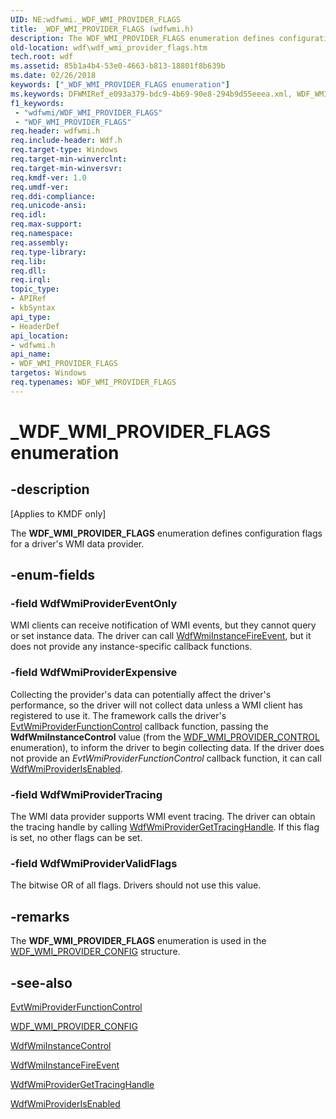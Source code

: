 ```yaml
---
UID: NE:wdfwmi._WDF_WMI_PROVIDER_FLAGS
title: _WDF_WMI_PROVIDER_FLAGS (wdfwmi.h)
description: The WDF_WMI_PROVIDER_FLAGS enumeration defines configuration flags for a driver's WMI data provider.
old-location: wdf\wdf_wmi_provider_flags.htm
tech.root: wdf
ms.assetid: 85b1a4b4-53e0-4663-b813-18801f8b639b
ms.date: 02/26/2018
keywords: ["_WDF_WMI_PROVIDER_FLAGS enumeration"]
ms.keywords: DFWMIRef_e093a379-bdc9-4b69-90e8-294b9d55eeea.xml, WDF_WMI_PROVIDER_FLAGS, WDF_WMI_PROVIDER_FLAGS enumeration, WdfWmiProviderEventOnly, WdfWmiProviderExpensive, WdfWmiProviderTracing, WdfWmiProviderValidFlags, _WDF_WMI_PROVIDER_FLAGS, kmdf.wdf_wmi_provider_flags, wdf.wdf_wmi_provider_flags, wdfwmi/WDF_WMI_PROVIDER_FLAGS, wdfwmi/WdfWmiProviderEventOnly, wdfwmi/WdfWmiProviderExpensive, wdfwmi/WdfWmiProviderTracing, wdfwmi/WdfWmiProviderValidFlags
f1_keywords:
 - "wdfwmi/WDF_WMI_PROVIDER_FLAGS"
 - "WDF_WMI_PROVIDER_FLAGS"
req.header: wdfwmi.h
req.include-header: Wdf.h
req.target-type: Windows
req.target-min-winverclnt: 
req.target-min-winversvr: 
req.kmdf-ver: 1.0
req.umdf-ver: 
req.ddi-compliance: 
req.unicode-ansi: 
req.idl: 
req.max-support: 
req.namespace: 
req.assembly: 
req.type-library: 
req.lib: 
req.dll: 
req.irql: 
topic_type:
- APIRef
- kbSyntax
api_type:
- HeaderDef
api_location:
- wdfwmi.h
api_name:
- WDF_WMI_PROVIDER_FLAGS
targetos: Windows
req.typenames: WDF_WMI_PROVIDER_FLAGS
---
```


# _WDF_WMI_PROVIDER_FLAGS enumeration


## -description


<p class="CCE_Message">[Applies to KMDF only]</p>

The <b>WDF_WMI_PROVIDER_FLAGS</b> enumeration defines configuration flags for a driver's WMI data provider.


## -enum-fields




### -field WdfWmiProviderEventOnly

WMI clients can receive notification of WMI events, but they cannot query or set instance data. The driver can call <a href="https://docs.microsoft.com/windows-hardware/drivers/ddi/wdfwmi/nf-wdfwmi-wdfwmiinstancefireevent">WdfWmiInstanceFireEvent</a>, but it does not provide any instance-specific callback functions.


### -field WdfWmiProviderExpensive

Collecting the provider's data can potentially affect the driver's performance, so the driver will not collect data unless a WMI client has registered to use it. The framework calls the driver's <a href="https://docs.microsoft.com/windows-hardware/drivers/ddi/wdfwmi/nc-wdfwmi-evt_wdf_wmi_provider_function_control">EvtWmiProviderFunctionControl</a> callback function, passing the <b>WdfWmiInstanceControl</b> value (from the <a href="https://docs.microsoft.com/windows-hardware/drivers/ddi/wdfwmi/ne-wdfwmi-_wdf_wmi_provider_control">WDF_WMI_PROVIDER_CONTROL</a> enumeration), to inform the driver to begin collecting data. If the driver does not provide an <i>EvtWmiProviderFunctionControl</i> callback function, it can call <a href="https://docs.microsoft.com/windows-hardware/drivers/ddi/wdfwmi/nf-wdfwmi-wdfwmiproviderisenabled">WdfWmiProviderIsEnabled</a>.


### -field WdfWmiProviderTracing

The WMI data provider supports WMI event tracing. The driver can obtain the tracing handle by calling <a href="https://docs.microsoft.com/windows-hardware/drivers/ddi/wdfwmi/nf-wdfwmi-wdfwmiprovidergettracinghandle">WdfWmiProviderGetTracingHandle</a>. If this flag is set, no other flags can be set.


### -field WdfWmiProviderValidFlags

The bitwise OR of all flags. Drivers should not use this value.


## -remarks



The <b>WDF_WMI_PROVIDER_FLAGS</b> enumeration is used in the <a href="https://docs.microsoft.com/windows-hardware/drivers/ddi/wdfwmi/ns-wdfwmi-_wdf_wmi_provider_config">WDF_WMI_PROVIDER_CONFIG</a> structure.




## -see-also




<a href="https://docs.microsoft.com/windows-hardware/drivers/ddi/wdfwmi/nc-wdfwmi-evt_wdf_wmi_provider_function_control">EvtWmiProviderFunctionControl</a>



<a href="https://docs.microsoft.com/windows-hardware/drivers/ddi/wdfwmi/ns-wdfwmi-_wdf_wmi_provider_config">WDF_WMI_PROVIDER_CONFIG</a>



<a href="https://docs.microsoft.com/windows-hardware/drivers/ddi/wdfwmi/ne-wdfwmi-_wdf_wmi_provider_control">WdfWmiInstanceControl</a>



<a href="https://docs.microsoft.com/windows-hardware/drivers/ddi/wdfwmi/nf-wdfwmi-wdfwmiinstancefireevent">WdfWmiInstanceFireEvent</a>



<a href="https://docs.microsoft.com/windows-hardware/drivers/ddi/wdfwmi/nf-wdfwmi-wdfwmiprovidergettracinghandle">WdfWmiProviderGetTracingHandle</a>



<a href="https://docs.microsoft.com/windows-hardware/drivers/ddi/wdfwmi/nf-wdfwmi-wdfwmiproviderisenabled">WdfWmiProviderIsEnabled</a>
 

 

